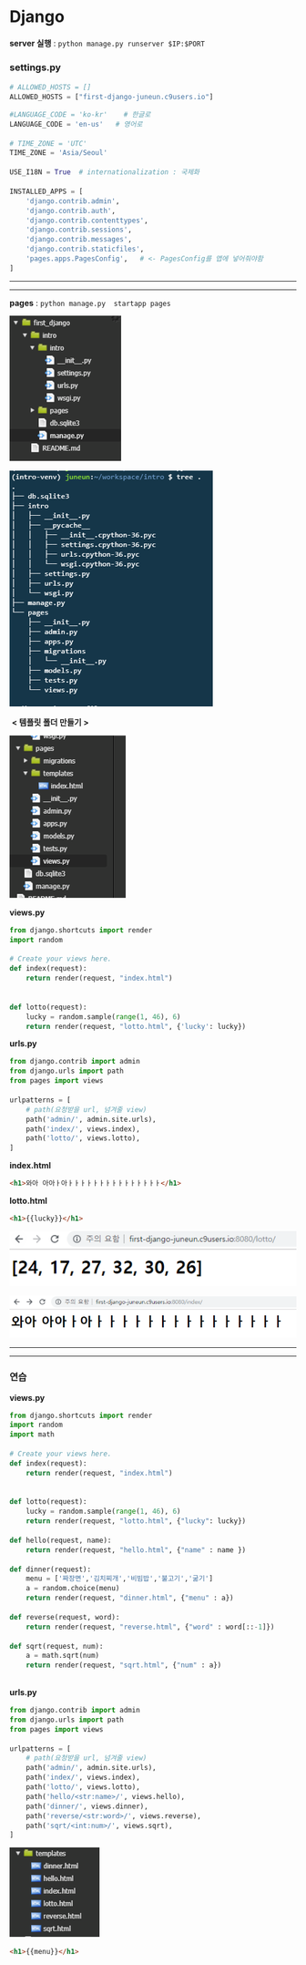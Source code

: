# Django

**server 실행** :  `python manage.py runserver $IP:$PORT`

### **settings.py** 

```python
# ALLOWED_HOSTS = []
ALLOWED_HOSTS = ["first-django-juneun.c9users.io"]
```

```python
#LANGUAGE_CODE = 'ko-kr'  	# 한글로
LANGUAGE_CODE = 'en-us'   # 영어로

# TIME_ZONE = 'UTC'
TIME_ZONE = 'Asia/Seoul'

USE_I18N = True  # internationalization : 국제화

INSTALLED_APPS = [
    'django.contrib.admin',
    'django.contrib.auth',
    'django.contrib.contenttypes',
    'django.contrib.sessions',
    'django.contrib.messages',
    'django.contrib.staticfiles',
    'pages.apps.PagesConfig',   # <- PagesConfig를 앱에 넣어줘야함
]
```



---

---

**pages** : `python manage.py  startapp pages`

![1549866440038](../typora-user-images/1549866440038.png)

![1549866469411](../typora-user-images/1549866469411.png)

​							 **< 템플릿 폴더 만들기 >**

![1549866967624](../typora-user-images/1549866967624.png)

**views.py**

```python
from django.shortcuts import render
import random

# Create your views here.
def index(request):
    return render(request, "index.html")
    
    
def lotto(request):
    lucky = random.sample(range(1, 46), 6)
    return render(request, "lotto.html", {'lucky': lucky})
```



**urls.py**

```python
from django.contrib import admin
from django.urls import path
from pages import views

urlpatterns = [
    # path(요청받을 url, 넘겨줄 view)
    path('admin/', admin.site.urls),
    path('index/', views.index), 
    path('lotto/', views.lotto),
]
```



**index.html**

```html
<h1>와아 아아ㅏ아ㅏㅏㅏㅏㅏㅏㅏㅏㅏㅏㅏㅏㅏㅏㅏ</h1>
```



**lotto.html**

```html
<h1>{{lucky}}</h1>
```



![1549867871162](../typora-user-images/1549867871162.png)

![1549867876849](../typora-user-images/1549867876849.png)



---

---

### 연습

**views.py**

```python
from django.shortcuts import render
import random
import math

# Create your views here.
def index(request):
    return render(request, "index.html")
    
    
def lotto(request):
    lucky = random.sample(range(1, 46), 6)
    return render(request, "lotto.html", {"lucky": lucky})
    
def hello(request, name):
    return render(request, "hello.html", {"name" : name })
    
def dinner(request):
    menu = ['짜장면','김치찌개','비빔밥','불고기','굶기']
    a = random.choice(menu)
    return render(request, "dinner.html", {"menu" : a})
    
def reverse(request, word):
    return render(request, "reverse.html", {"word" : word[::-1]})
    
def sqrt(request, num):
    a = math.sqrt(num)
    return render(request, "sqrt.html", {"num" : a})
    
```

**urls.py**

```python
from django.contrib import admin
from django.urls import path
from pages import views

urlpatterns = [
    # path(요청받을 url, 넘겨줄 view)
    path('admin/', admin.site.urls),
    path('index/', views.index), 
    path('lotto/', views.lotto),
    path('hello/<str:name>/', views.hello),
    path('dinner/', views.dinner),
    path('reverse/<str:word>/', views.reverse),
    path('sqrt/<int:num>/', views.sqrt),
]
```

![1549870047907](../typora-user-images/1549870047907.png)

```html
<h1>{{menu}}</h1>
```









